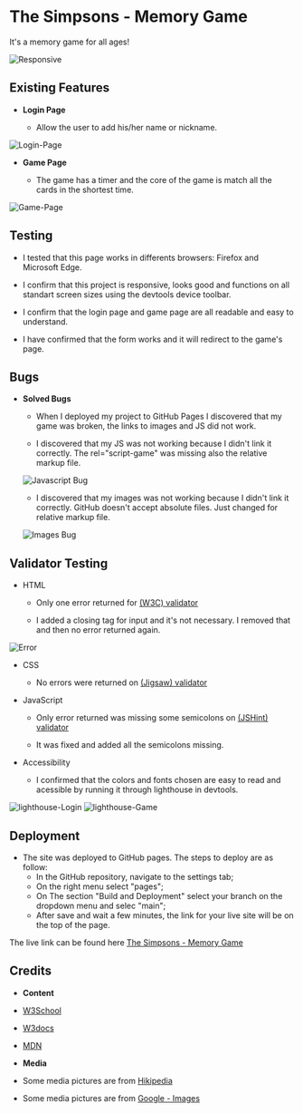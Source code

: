 # The Simpsons - Memory Game

It's a memory game for all ages!

![Responsive](https://github.com/Adriele-lima/The-Simpsons-Memory-Game/blob/main/assets/images/responsive.jpg)

## Existing Features

- __Login Page__

    - Allow the user to add his/her name or nickname.

![Login-Page](https://github.com/Adriele-lima/The-Simpsons-Memory-Game/blob/main/assets/images/login-page.jpg)

- __Game Page__

    - The game has a timer and the core of the game is match all the cards in the shortest time.

![Game-Page](https://github.com/Adriele-lima/The-Simpsons-Memory-Game/blob/main/assets/images/game-page.jpg)

## Testing

- I tested that this page works in differents browsers: Firefox and Microsoft Edge.

- I confirm that this project is responsive, looks good and functions on all standart screen sizes using the devtools device toolbar.

- I confirm that the login page and game page are all readable and easy to understand.

- I have confirmed that the form works and it will redirect to the game's page. 

## Bugs

- __Solved Bugs__

    - When I deployed my project to GitHub Pages I discovered that my game was broken, the links to images and JS did not work.

    - I discovered that my JS was not working because I didn't link it correctly. The rel="script-game"  was missing also the relative markup file. 

    ![Javascript Bug](https://github.com/Adriele-lima/The-Simpsons-Memory-Game/blob/main/assets/images/error-2.jpg)

    - I discovered that my images was not working because I didn't link it correctly. GitHub doesn't accept absolute files. Just changed for relative markup file.

    ![Images Bug](https://github.com/Adriele-lima/The-Simpsons-Memory-Game/blob/main/assets/images/error-3.jpg)

## Validator Testing

- HTML

    - Only one error returned for [(W3C) validator](https://validator.w3.org/nu/?doc=https%3A%2F%2Fcode-institute-org.github.io%2Flove-running-2.0%2Findex.html)

    - I added a closing tag for input and it's not necessary. I removed that and then no error returned again.

![Error](https://github.com/Adriele-lima/The-Simpsons-Memory-Game/blob/main/assets/images/error.jpg)

- CSS

    - No errors were returned on [(Jigsaw) validator](https://jigsaw.w3.org/css-validator/validator?uri=https%3A%2F%2Fvalidator.w3.org%2Fnu%2F%3Fdoc%3Dhttps%253A%252F%252Fcode-institute-org.github.io%252Flove-running-2.0%252Findex.html&profile=css3svg&usermedium=all&warning=1&vextwarning=&lang=en#css)

- JavaScript

    - Only error returned was missing some semicolons on [(JSHint) validator](https://jshint.com/)

    - It was fixed and added all the semicolons missing.

- Accessibility

    - I confirmed that the colors and fonts chosen are easy to read and acessible by running it through lighthouse in devtools.

![lighthouse-Login](https://github.com/Adriele-lima/The-Simpsons-Memory-Game/blob/main/assets/images/light-house-login.jpg)
![lighthouse-Game](https://github.com/Adriele-lima/The-Simpsons-Memory-Game/blob/main/assets/images/light-house-game.jpg)

## Deployment

- The site was deployed to GitHub pages. The steps to deploy are as follow:
    - In the GitHub repository, navigate to the settings tab;
    - On the right menu select "pages";
    - On The section "Build and Deployment" select your branch on the dropdown menu and selec "main";
    - After save and wait a few minutes, the link for your live site will be on the top of the page.

The live link can be found here [The Simpsons - Memory Game](https://adriele-lima.github.io/The-Simpsons-Memory-Game/)

## Credits

- __Content__

- [W3School](https://www.w3schools.com/JSREF/)

- [W3docs](https://www.w3docs.com/snippets/javascript/how-to-randomize-shuffle-a-javascript-array.html)

- [MDN](https://developer.mozilla.org/en-US/docs/Web/JavaScript)

- __Media__

- Some media pictures are from [Hikipedia](https://www.w3schools.com/JSREF/met_win_setinterval.asp) 

- Some media pictures are from [Google - Images](https://www.google.com/) 
